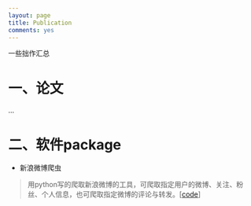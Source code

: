 ```yaml
---
layout: page
title: Publication
comments: yes
---
```


一些拙作汇总

# 一、论文

...

# 二、软件package

- 新浪微博爬虫

> 用python写的爬取新浪微博的工具，可爬取指定用户的微博、关注、粉丝、个人信息，也可爬取指定微博的评论与转发。[[code](https://github.com/followyourheart/sina-weibo-crawler)]

